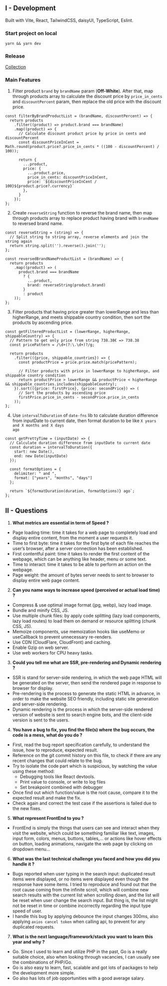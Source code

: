 ## I - Development
Built with Vite, React, TailwindCSS, daisyUI, TypeScript, Eslint.

### Start project on local

```yarn
yarn && yarn dev
```

### Release
[Collection](https://second-hand-collection.netlify.app)

### Main Features

1. Filter product `brand` by `brandName` param (<strong>Off-White</strong>). After that, map through products array to
   calculate the discount price by `price_in_cents` and `discountPercent` param, then replace the old price with the
   discount price.

```
const filterByBrandProductList = (brandName, discountPercent) => {
  return products
    .filter((product) => product.brand === brandName)
    .map((product) => {
      // Calculate discount product price by price in cents and discountPercent
      const discountPriceInCent = Math.round(product.price?.price_in_cents * ((100 - discountPercent) / 100));

      return {
        ...product,
        price: {
          ...product.price,
          price_in_cents: discountPriceInCent,
          price: `${discountPriceInCent / 100}${product.price?.currency}`
        },
      }
    });
};
```

2. Create `reverseString` function to reverse the brand name, then map through products array to replace product having
   brand with `brandName` to reversed brand name.

```
const reverseString = (string) => {
  // Split string to string array, reverse elements and join the string again
  return string.split('').reverse().join('');
};

const reversedBrandNameProductList = (brandName) => {
  return products
    .map((product) => (
      product.brand === brandName
        ? {
          ...product,
          brand: reverseString(product.brand)
        }
        : product
    ));
};
```

3. Filter products that having price greater than lowerRange and less than higherRange, and meets shippable country
   condition, then sort the products by ascending price.

```
const getFilteredProductList = (lowerRange, higherRange, shippableCountry) => {
  // Pattern to get only price from string 738.38€ => 738.38
  const pricePattern = /\d+(?:\.\d+)?/g;

  return products
    .filter(({price, shippable_countries}) => {
      const productPrice = price.price.match(pricePattern);

      // Filter products with price in lowerRange to higherRange, and shippable country condition
      return productPrice > lowerRange && productPrice < higherRange && shippable_countries.includes(shippableCountry);
    }).sort(({price: firstPrice}, {price: secondPrice}) => (
      // Sort the products by ascending price
      firstPrice.price_in_cents - secondPrice.price_in_cents
    ));
};
```

4. Use `intervalToDuration` of `date-fns` lib to calculate duration difference from inputDate to current date, then
   format duration to be like <code>X years and X months and X days ago</code>

```
const getPrettyTime = (inputDate) => {
  // Calculate duration difference from inputDate to current date
  const duration = intervalToDuration({
    start: new Date(),
    end: new Date(inputDate)
  });

  const formatOptions = {
    delimiter: " and ",
    format: ["years", "months", "days"]
  };

  return `${formatDuration(duration, formatOptions)} ago`;
};
```

## II - Questions

1. **What metrics are essential in term of Speed ?**

- Page loading time: time it takes for a web page to completely load and display entire content, from the moment a user
  requests it.
- Time to first byte: time it takes for the first byte of each file reaches the user’s browser, after a server
  connection has been established.
- First contentful paint: time it takes to render the first content of the webpage, which can be anything like header,
  menu or some text.
- Time to interact: time it takes to be able to perform an action on the webpage.
- Page weight: the amount of bytes server needs to sent to browser to display entire web page content.

2. **Can you name ways to increase speed (perceived or actual load time) ?**

- Compress & use optimal image format (jpg, webp), lazy load image.
- Bundle and minify CSS, JS.
- Use multiple chunk files: by apply code splitting (lazy load components, lazy load routes) to load them on demand or
  resource splitting (chunk CSS, JS).
- Memoize components, use memoization hooks like useMemo or useCallback to prevent unnecessary re-renders.
- Use CDN (CloudFlare, CloudFront) and caching.
- Enable Gzip on web server.
- Use web workers for CPU heavy tasks.

3. **Could you tell me what are SSR, pre-rendering and Dynamic rendering ?**

- SSR is stand for server-side rendering, in which the web page HTML will be generated on the server,
  then send the rendered page in response to browser for display.
- Pre-rendering is the process to generate the static HTML in advance, in order to make the website SEO friendly,
  including static site generation and server-side rendering.
- Dynamic rendering is the process in which the server-side rendered version of website is sent to search engine
  bots, and the client-side version is sent to the users.

4. **You have a bug to fix, you find the file(s) where the bug occurs, the code is a mess, what do you do ?**

- First, read the bug report specification carefully, to understand the issue, how to reproduce, expected result.
- Reference on the git commit history on this file, to check if there are any recent changes that could relate to the
  bug.
- Try to isolate the code part which is suspicious, by watching the value using these method:
  - Debugging tools like React devtools.
  - Print value to console, or write to log files
  - Set breakpoint combined with debugger
- Once find out which function/value is the root cause, compare it to the expected result and make the fix.
- Check again and correct the test case if the assertions is failed due to the new fixes.

5. **What represent FrontEnd to you ?**

- FrontEnd is simply the things that users can see and interact when they visit the website, which could be something
  familiar like text, images, input form, colors, menus, buttons, tables,... or actions like hover effects on
  button, loading animations, navigate the web page by clicking on dropdown menu...

6. **What was the last technical challenge you faced and how you did you handle it ?**

- Bugs reported when user typing in the search input: duplicated result items were displayed, or no items were displayed
  even though the response have some items. I tried to reproduce and found out that the root cause coming from the
  infinite scroll, which will combine new search results with the current list when scrolling down, and the list will be
  reset when user change the search input. But thing is, the list might not be reset in time or combine incorrectly
  regarding the input type speed of user.
- I handle this bug by applying debounce the input changes 300ms, also applying `axios cancel token` when calling
  api, to prevent for any duplicated requests.

7. **What is the next language/framework/stack you want to learn this year and why ?**

- Go. Since I used to learn and utilize PHP in the past, Go is a really suitable choice, also when looking through
  vacancies, I can usually see the combinations of PHP/Go.
- Go is also easy to learn, fast, scalable and got lots of packages to help the development more simple.
- Go also has lots of job opportunities with a good average salary.
